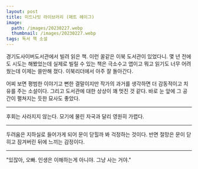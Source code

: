 ```yaml
---
layout: post
title: 미드나잇 라이브러리 (매트 헤이그)
image:
  path: /images/20230227.webp
  thumbnail: /images/20230227.webp
tags: 독서 책 소설
---
```


경기도사이버도서관에서 빌려 읽은 책. 이런 꿀같은 이북 도서관이 있었다니. 몇 년 전에도 시도는 해봤었는데 실제로 빌릴 수 있는 책은 극소수고 앱이고 뭐고 읽기도 너무 어려웠는데 이제는 쓸만해 졌다. 이북리더에서 아주 잘 돌아간다.

 

어찌 보면 평범한 이야기고 뻔한 결말이지만 작가의 과거를 생각하면 더 감동적이고 치유를 주는 소설이다. 그리고 도서관에 대한 상상이 꽤 멋진 것 같다. 바로 눈 앞에 그 공간이 펼쳐지는 듯한 묘사도 좋았다.

 
<hr/>
후회는 사라지지 않는다. 모기에 물린 자국과 달리 영원히 가렵다.

<hr/>
두려움은 지하실로 들어가게 되어 문이 닫힐까 봐 걱정하는 것이다. 반면 절망은 문이 닫히고 잠겨버린 뒤에 느끼는 감정이다.

<hr/>
"있잖아, 오빠. 인생은 이해하는게 아니야. 그냥 사는 거야."